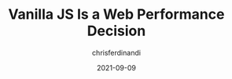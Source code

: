 ---
author: chrisferdinandi
date: 2021-09-09
tags:
  - javascript
  - performance
target_url: https://gomakethings.com/vanilla-js-is-a-web-performance-decision/
title: Vanilla JS Is a Web Performance Decision
---
